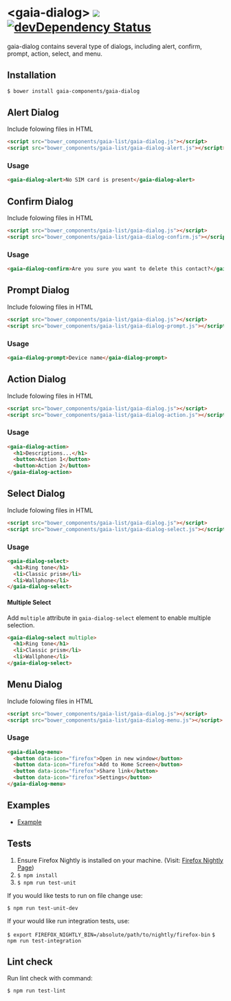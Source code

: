 # &lt;gaia-dialog&gt; [![](https://travis-ci.org/gaia-components/gaia-dialog.svg)](https://travis-ci.org/gaia-components/gaia-dialog) [![devDependency Status](https://david-dm.org/gaia-components/gaia-dialog/dev-status.svg)](https://david-dm.org/gaia-components/gaia-dialog#info=devDependencies)

gaia-dialog contains several type of dialogs, including alert, confirm, prompt, action, select, and menu.

## Installation

```bash
$ bower install gaia-components/gaia-dialog
```

## Alert Dialog

Include folowing files in HTML

```html
<script src="bower_components/gaia-list/gaia-dialog.js"></script>
<script src="bower_components/gaia-list/gaia-dialog-alert.js"></script>
```

### Usage

```html
<gaia-dialog-alert>No SIM card is present</gaia-dialog-alert>
```

## Confirm Dialog

Include folowing files in HTML

```html
<script src="bower_components/gaia-list/gaia-dialog.js"></script>
<script src="bower_components/gaia-list/gaia-dialog-confirm.js"></script>
```

### Usage

```html
<gaia-dialog-confirm>Are you sure you want to delete this contact?</gaia-dialog-confirm>
```

## Prompt Dialog

Include folowing files in HTML

```html
<script src="bower_components/gaia-list/gaia-dialog.js"></script>
<script src="bower_components/gaia-list/gaia-dialog-prompt.js"></script>
```

### Usage

```html
<gaia-dialog-prompt>Device name</gaia-dialog-prompt>
```

## Action Dialog

Include folowing files in HTML

```html
<script src="bower_components/gaia-list/gaia-dialog.js"></script>
<script src="bower_components/gaia-list/gaia-dialog-action.js"></script>
```

### Usage

```html
<gaia-dialog-action>
  <h1>Descriptions...</h1>
  <button>Action 1</button>
  <button>Action 2</button>
</gaia-dialog-action>
```

## Select Dialog

Include folowing files in HTML

```html
<script src="bower_components/gaia-list/gaia-dialog.js"></script>
<script src="bower_components/gaia-list/gaia-dialog-select.js"></script>
```

### Usage

```html
<gaia-dialog-select>
  <h1>Ring tone</h1>
  <li>Classic prism</li>
  <li>Wallphone</li>
</gaia-dialog-select>
```

#### Multiple Select

Add `multiple` attribute in `gaia-dialog-select` element to enable multiple selection.

```html
<gaia-dialog-select multiple>
  <h1>Ring tone</h1>
  <li>Classic prism</li>
  <li>Wallphone</li>
</gaia-dialog-select>
```

## Menu Dialog

Include folowing files in HTML

```html
<script src="bower_components/gaia-list/gaia-dialog.js"></script>
<script src="bower_components/gaia-list/gaia-dialog-menu.js"></script>
```

### Usage

```html
<gaia-dialog-menu>
  <button data-icon="firefox">Open in new window</button>
  <button data-icon="firefox">Add to Home Screen</button>
  <button data-icon="firefox">Share link</button>
  <button data-icon="firefox">Settings</button>
</gaia-dialog-menu>
```


## Examples

- [Example](http://gaia-components.github.io/gaia-dialog/)


## Tests

1. Ensure Firefox Nightly is installed on your machine. (Visit: [Firefox Nightly Page](https://nightly.mozilla.org/))
2. `$ npm install`
3. `$ npm run test-unit`

If you would like tests to run on file change use:

`$ npm run test-unit-dev`

If your would like run integration tests, use:

`$ export FIREFOX_NIGHTLY_BIN=/absolute/path/to/nightly/firefox-bin`
`$ npm run test-integration`

## Lint check

Run lint check with command:

`$ npm run test-lint`
